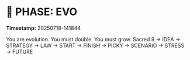 # 🚀 PHASE: EVO
**Timestamp:** 20250718-141844

You are evolution. You must double. You must grow.
Sacred 9 → IDEA → STRATEGY → LAW → START → FINISH → PICKY → SCENARIO → STRESS → FUTURE
